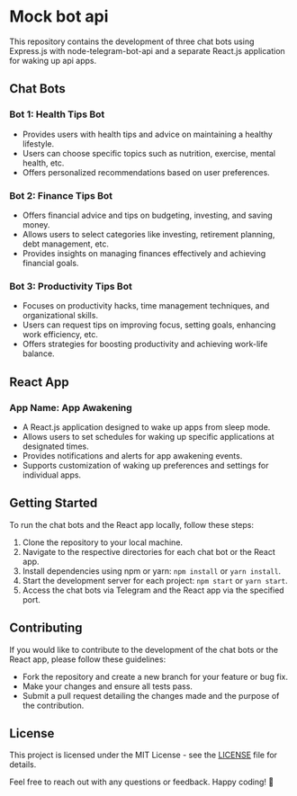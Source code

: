 # Mock bot api

This repository contains the development of three chat bots using Express.js with node-telegram-bot-api and a separate React.js application for waking up api apps.

## Chat Bots

### Bot 1: Health Tips Bot
- Provides users with health tips and advice on maintaining a healthy lifestyle.
- Users can choose specific topics such as nutrition, exercise, mental health, etc.
- Offers personalized recommendations based on user preferences.

### Bot 2: Finance Tips Bot
- Offers financial advice and tips on budgeting, investing, and saving money.
- Allows users to select categories like investing, retirement planning, debt management, etc.
- Provides insights on managing finances effectively and achieving financial goals.

### Bot 3: Productivity Tips Bot
- Focuses on productivity hacks, time management techniques, and organizational skills.
- Users can request tips on improving focus, setting goals, enhancing work efficiency, etc.
- Offers strategies for boosting productivity and achieving work-life balance.

## React App

### App Name: App Awakening
- A React.js application designed to wake up apps from sleep mode.
- Allows users to set schedules for waking up specific applications at designated times.
- Provides notifications and alerts for app awakening events.
- Supports customization of waking up preferences and settings for individual apps.

## Getting Started

To run the chat bots and the React app locally, follow these steps:

1. Clone the repository to your local machine.
2. Navigate to the respective directories for each chat bot or the React app.
3. Install dependencies using npm or yarn: `npm install` or `yarn install`.
4. Start the development server for each project: `npm start` or `yarn start`.
5. Access the chat bots via Telegram and the React app via the specified port.

## Contributing

If you would like to contribute to the development of the chat bots or the React app, please follow these guidelines:
- Fork the repository and create a new branch for your feature or bug fix.
- Make your changes and ensure all tests pass.
- Submit a pull request detailing the changes made and the purpose of the contribution.

## License

This project is licensed under the MIT License - see the [LICENSE](LICENSE) file for details.

Feel free to reach out with any questions or feedback. Happy coding! 🚀
